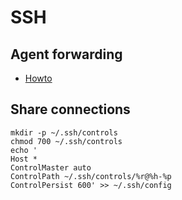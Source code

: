# SSH

## Agent forwarding

- [Howto](https://developer.github.com/guides/using-ssh-agent-forwarding/)

## Share connections

```
mkdir -p ~/.ssh/controls
chmod 700 ~/.ssh/controls
echo '
Host *
ControlMaster auto
ControlPath ~/.ssh/controls/%r@%h-%p
ControlPersist 600' >> ~/.ssh/config
```
